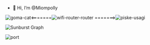 
- 👋 Hi, I’m @Miompolly

![goma-cat](https://user-images.githubusercontent.com/104558335/200171067-5a00118e-93ea-441c-a691-39c2834f6fe6.gif)<=======![wifi-router-router](https://user-images.githubusercontent.com/104558335/200171599-069db436-216f-4c54-862f-fa4ef0fb29c0.gif)
=======>![piske-usagi](https://user-images.githubusercontent.com/104558335/200171267-e78d8464-01eb-4d55-a2ba-eed705d5d6a4.gif)


![Sunburst Graph](https://codecov.io/gh/Miompolly/myportfolio-bn/branch/main/graphs/sunburst.svg?token=FA3BWKTXHK)




![port](https://user-images.githubusercontent.com/104558335/200170701-226a5af3-890b-4608-85fb-760f63d39777.png)




